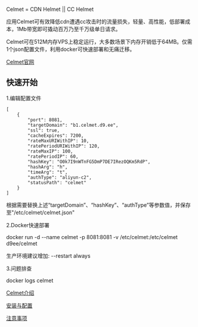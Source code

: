 Celmet = CDN Helmet || CC Helmet

应用Celmet可有效降低cdn遭遇cc攻击时的流量损失，轻量、高性能，低部署成本，1Mb带宽即可撬动百万乃至千万级单日请求。

Celmet可在512M内存VPS上稳定运行，大多数场景下内存开销低于64MB。仅需1个json配置文件，利用docker可快速部署和无痛迁移。

[Celmet官网](https://celmet.d9.ee)

快速开始
----

1.编辑配置文件

```text-plain
[
    {
        "port": 8081,
        "targetDomain": "b1.celmet.d9.ee",
        "ssl": true,
        "cacheExpires": 7200,
        "rateMaxURIWithIP": 10,
        "ratePeriodURIWithIP": 120,
        "rateMaxIP": 100,
        "ratePeriodIP": 60,
        "hashKey": "O0k7I9nWTnFG5DmP7DE7IRezOQKm5RdP",
        "hashArg": "h",
        "timeArg": "t",
        "authType": "aliyun-c2",
        "statusPath": "celmet"
    }
]
```

根据需要替换上述“targetDomain”、“hashKey”、“authType”等参数值，并保存至"/etc/celmet/celmet.json"

2.Docker快速部署

docker run -d --name celmet -p 8081:8081 -v /etc/celmet:/etc/celmet d9ee/celmet

生产环境建议增加: --restart always

3.问题排查

docker logs celmet

[Celmet介绍](./docs/guide.md)

[安装与配置](./docs/config.md)

[注意事项](./docs/warning.md)